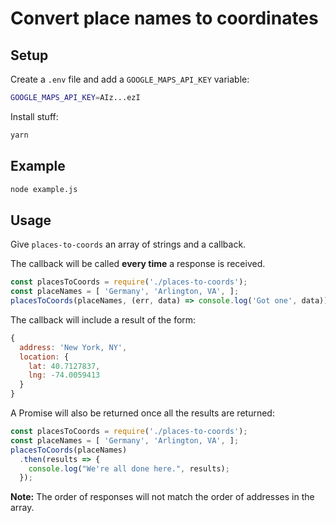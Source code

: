 # Convert place names to coordinates

## Setup

Create a `.env` file and add a `GOOGLE_MAPS_API_KEY` variable:

```bash
GOOGLE_MAPS_API_KEY=AIz...ezI
```

Install stuff:

```bash
yarn
```

## Example

```bash
node example.js
```

## Usage

Give `places-to-coords` an array of strings and a callback.

The callback will be called **every time** a response is received.

```javascript
const placesToCoords = require('./places-to-coords');
const placeNames = [ 'Germany', 'Arlington, VA', ];
placesToCoords(placeNames, (err, data) => console.log('Got one', data));
```

The callback will include a result of the form:

```javascript
{ 
  address: 'New York, NY',
  location: { 
    lat: 40.7127837, 
    lng: -74.0059413 
  } 
}
```

A Promise will also be returned once all the results are returned:

```javascript
const placesToCoords = require('./places-to-coords');
const placeNames = [ 'Germany', 'Arlington, VA', ];
placesToCoords(placeNames)
  .then(results => {
    console.log("We're all done here.", results);
  });
```

**Note:** The order of responses will not match the order of addresses in the array.